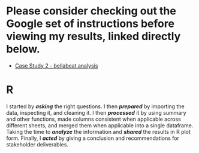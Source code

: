# Please consider checking out the Google set of instructions before viewing my results, linked directly below.
 
* [Case Study 2 - bellabeat analysis](https://github.com/MjxSjx/Portfolio/blob/main/Case%20Study%202%20-%20bellabeat%20analysis/Case%20Study%202%20-%20bellabeat%20analysis.pdf)

# R
I started by <strong><em>asking</em></strong> the right questions. I then <strong><em>prepared</em></strong> by importing the data, inspecting it, and cleaning it. I then <strong><em>processed</em></strong> it by using summary and other functions, made columns consistent when applicable across different sheets, and merged them when applicable into a single dataframe. Taking the time to <strong><em>analyze</em></strong> the information and <strong><em>shared</em></strong> the results in R plot form. Finally, I <strong><em>acted</em></strong> by giving a conclusion and recommendations for stakeholder deliverables. 



